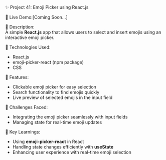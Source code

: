 ✨ Project 41: Emoji Picker using React.js  

🔗 Live Demo:[Coming Soon...]  

📄 Description:  
A simple **React.js** app that allows users to select and insert emojis using an interactive emoji picker.  

🔧 Technologies Used:  
- React.js  
- emoji-picker-react (npm package)  
- CSS  

🌟 Features:  
- Clickable emoji picker for easy selection  
- Search functionality to find emojis quickly  
- Live preview of selected emojis in the input field  

🚀 Challenges Faced:  
- Integrating the emoji picker seamlessly with input fields  
- Managing state for real-time emoji updates  

🎯 Key Learnings:  
- Using **emoji-picker-react** in React  
- Handling state changes efficiently with **useState**  
- Enhancing user experience with real-time emoji selection  
